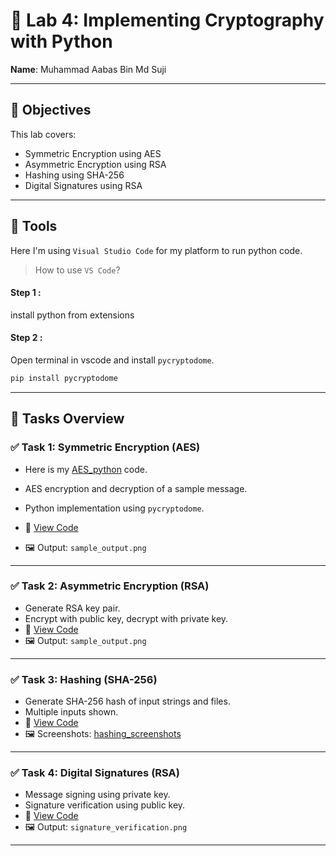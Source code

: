 # 🔐 Lab 4: Implementing Cryptography with Python

**Name**: Muhammad Aabas Bin Md Suji  

---

## 🧠 Objectives

This lab covers:

- Symmetric Encryption using AES
- Asymmetric Encryption using RSA
- Hashing using SHA-256
- Digital Signatures using RSA

---

## 🔨 Tools
Here I'm using `Visual Studio Code` for my platform to run python code.

> How to use `VS Code`?

#### Step 1 :
install python from extensions

#### Step 2 :
Open terminal in vscode and install `pycryptodome`.
```bash
pip install pycryptodome
```

---
## 🧩 Tasks Overview

### ✅ Task 1: Symmetric Encryption (AES)

- Here is my [AES_python](aes_encrypt.py) code.


- AES encryption and decryption of a sample message.
- Python implementation using `pycryptodome`.
- 🔗 [View Code](task1_aes/aes_encryption.py)
- 🖼️ Output: `sample_output.png`

---

### ✅ Task 2: Asymmetric Encryption (RSA)

- Generate RSA key pair.
- Encrypt with public key, decrypt with private key.
- 🔗 [View Code](task2_rsa/rsa_encryption.py)
- 🖼️ Output: `sample_output.png`

---

### ✅ Task 3: Hashing (SHA-256)

- Generate SHA-256 hash of input strings and files.
- Multiple inputs shown.
- 🔗 [View Code](task3_hashing/sha256_hashing.py)
- 🖼️ Screenshots: [hashing_screenshots](task3_hashing/hashing_screenshots/)

---

### ✅ Task 4: Digital Signatures (RSA)

- Message signing using private key.
- Signature verification using public key.
- 🔗 [View Code](task4_digital_signature/digital_signature.py)
- 🖼️ Output: `signature_verification.png`

---

